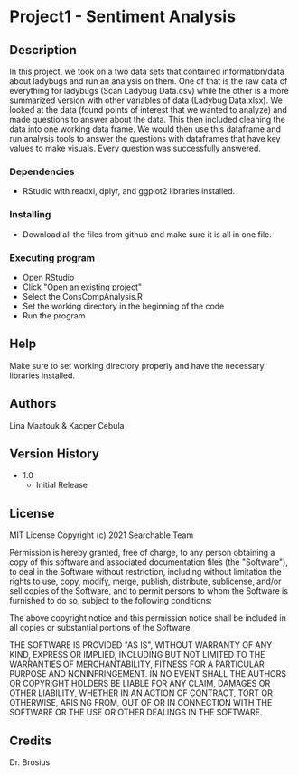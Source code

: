 # Project1 - Sentiment Analysis

## Description

In this project, we took on a two data sets that contained information/data about ladybugs and run an analysis on them. One of that is the raw data of everything for ladybugs (Scan Ladybug Data.csv) while the other is a more summarized version with other variables of data (Ladybug Data.xlsx). We looked at the data (found points of interest that we wanted to analyze) and made questions to answer about the data. This then included cleaning the data into one working data frame. We would then use this dataframe and run analysis tools to answer the questions with dataframes that have key values to make visuals. Every question was successfully answered.  

### Dependencies

* RStudio with readxl, dplyr, and ggplot2 libraries installed.

### Installing

* Download all the files from github and make sure it is all in one file.

### Executing program

* Open RStudio
* Click "Open an existing project"
* Select the ConsCompAnalysis.R
* Set the working directory in the beginning of the code
* Run the program

## Help

Make sure to set working directory properly and have the necessary libraries installed.

## Authors

Lina Maatouk & Kacper Cebula

## Version History

* 1.0
    * Initial Release

## License

MIT License
Copyright (c) 2021 Searchable Team

Permission is hereby granted, free of charge, to any person obtaining a copy
of this software and associated documentation files (the "Software"), to deal
in the Software without restriction, including without limitation the rights
to use, copy, modify, merge, publish, distribute, sublicense, and/or sell
copies of the Software, and to permit persons to whom the Software is
furnished to do so, subject to the following conditions:

The above copyright notice and this permission notice shall be included in all
copies or substantial portions of the Software.

THE SOFTWARE IS PROVIDED "AS IS", WITHOUT WARRANTY OF ANY KIND, EXPRESS OR
IMPLIED, INCLUDING BUT NOT LIMITED TO THE WARRANTIES OF MERCHANTABILITY,
FITNESS FOR A PARTICULAR PURPOSE AND NONINFRINGEMENT. IN NO EVENT SHALL THE
AUTHORS OR COPYRIGHT HOLDERS BE LIABLE FOR ANY CLAIM, DAMAGES OR OTHER
LIABILITY, WHETHER IN AN ACTION OF CONTRACT, TORT OR OTHERWISE, ARISING FROM,
OUT OF OR IN CONNECTION WITH THE SOFTWARE OR THE USE OR OTHER DEALINGS IN THE
SOFTWARE.

## Credits

Dr. Brosius
